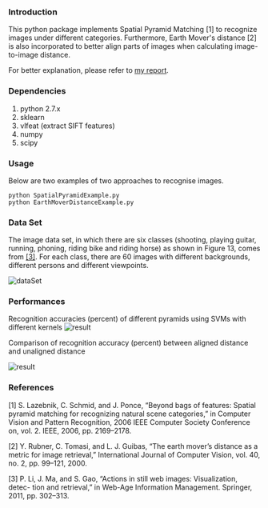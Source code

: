 ### Introduction
This python package implements Spatial Pyramid Matching [1] to recognize images under different categories. Furthermore, Earth Mover's distance [2] is also incorporated to better align parts of images when calculating image-to-image distance. 

For better explanation, please refer to [my report](https://dl.dropboxusercontent.com/u/37572555/Github/Image%20Recognition/ImageRec.pdf).


### Dependencies
1. python 2.7.x
2. sklearn
3. vlfeat (extract SIFT features)
4. numpy
5. scipy


### Usage 
Below are two examples of two approaches to recognise images.
	
	python SpatialPyramidExample.py
	python EarthMoverDistanceExample.py

### Data Set

The image data set, in which there are six classes (shooting, playing guitar, running, phoning, riding bike and riding horse) as shown in Figure 13, comes from [[3]](https://github.com/lipiji/PG_BOW_DEMO). For each class, there are 60 images with different backgrounds, different persons and different viewpoints.

![dataSet](https://dl.dropboxusercontent.com/u/37572555/Github/Image%20Recognition/imageSet.png)

### Performances
Recognition accuracies (percent) of different pyramids using SVMs with different kernels
![result](https://dl.dropboxusercontent.com/u/37572555/Github/Image%20Recognition/result1.png)

Comparison of recognition accuracy (percent) between aligned distance and unaligned distance![result](https://dl.dropboxusercontent.com/u/37572555/Github/Image%20Recognition/result2.png)

### References
[1] S. Lazebnik, C. Schmid, and J. Ponce, “Beyond bags of features: Spatial pyramid matching for recognizing natural scene categories,” in Computer Vision and Pattern Recognition, 2006 IEEE Computer Society Conference on, vol. 2. IEEE, 2006, pp. 2169–2178.

[2] Y. Rubner, C. Tomasi, and L. J. Guibas, “The earth mover’s distance as a metric for image retrieval,” International Journal of Computer Vision, vol. 40, no. 2, pp. 99–121, 2000.

[3] P. Li, J. Ma, and S. Gao, “Actions in still web images: Visualization, detec- tion and retrieval,” in Web-Age Information Management. Springer, 2011, pp. 302–313.


